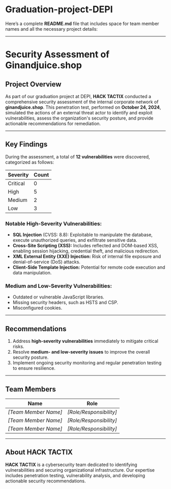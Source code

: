 # Graduation-project-DEPI
Here’s a complete **README.md** file that includes space for team member names and all the necessary project details:

---

# Security Assessment of Ginandjuice.shop

## Project Overview

As part of our graduation project at DEPI, **HACK TACTIX** conducted a comprehensive security assessment of the internal corporate network of **ginandjuice.shop**. This penetration test, performed on **October 24, 2024**, simulated the actions of an external threat actor to identify and exploit vulnerabilities, assess the organization's security posture, and provide actionable recommendations for remediation.

---

## Key Findings

During the assessment, a total of **12 vulnerabilities** were discovered, categorized as follows:

| Severity  | Count |
|-----------|-------|
| Critical  | 0     |
| High      | 5     |
| Medium    | 2     |
| Low       | 3     |

### Notable High-Severity Vulnerabilities:
- **SQL Injection** (CVSS: 8.8): Exploitable to manipulate the database, execute unauthorized queries, and exfiltrate sensitive data.
- **Cross-Site Scripting (XSS):** Includes reflected and DOM-based XSS, enabling session hijacking, credential theft, and malicious redirection.
- **XML External Entity (XXE) Injection:** Risk of internal file exposure and denial-of-service (DoS) attacks.
- **Client-Side Template Injection:** Potential for remote code execution and data manipulation.

### Medium and Low-Severity Vulnerabilities:
- Outdated or vulnerable JavaScript libraries.
- Missing security headers, such as HSTS and CSP.
- Misconfigured cookies.

---

## Recommendations

1. Address **high-severity vulnerabilities** immediately to mitigate critical risks.
2. Resolve **medium- and low-severity issues** to improve the overall security posture.
3. Implement ongoing security monitoring and regular penetration testing to ensure resilience.

---

## Team Members

| Name                     | Role                 |
|--------------------------|----------------------|
| _[Team Member Name]_     | _[Role/Responsibility]_ |
| _[Team Member Name]_     | _[Role/Responsibility]_ |
| _[Team Member Name]_     | _[Role/Responsibility]_ |

---

## About HACK TACTIX

**HACK TACTIX** is a cybersecurity team dedicated to identifying vulnerabilities and securing organizational infrastructure. Our expertise includes penetration testing, vulnerability analysis, and developing actionable security recommendations.

